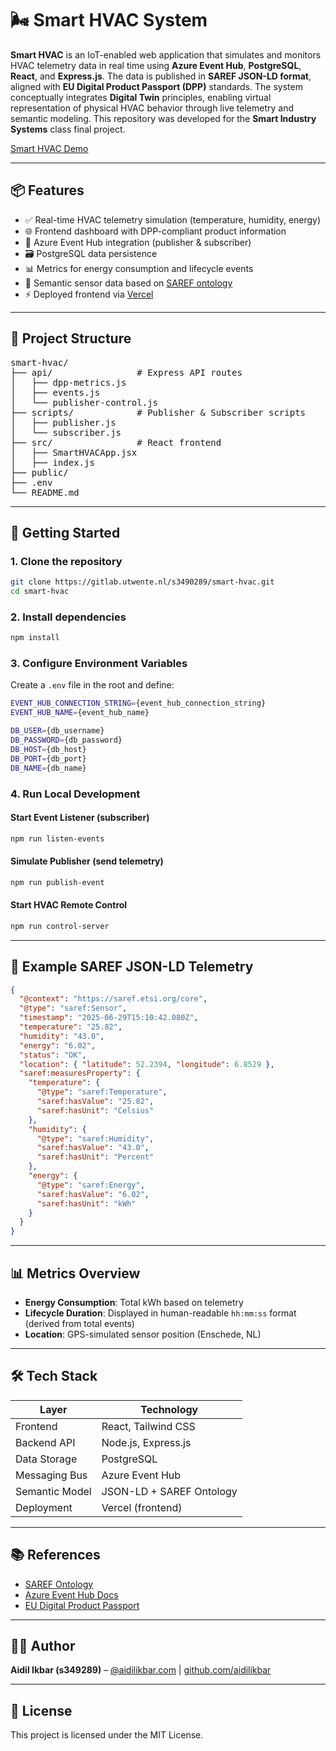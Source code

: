 # 🌬️ Smart HVAC System

**Smart HVAC** is an IoT-enabled web application that simulates and monitors HVAC telemetry data in real time using **Azure Event Hub**, **PostgreSQL**, **React**, and **Express.js**. The data is published in **SAREF JSON-LD format**, aligned with **EU Digital Product Passport (DPP)** standards. The system conceptually integrates **Digital Twin** principles, enabling virtual representation of physical HVAC behavior through live telemetry and semantic modeling. This repository was developed for the **Smart Industry Systems** class final project.

[Smart HVAC Demo](https://smart-hvac.vercel.app/)

---

## 📦 Features

- ✅ Real-time HVAC telemetry simulation (temperature, humidity, energy)
- 🌐 Frontend dashboard with DPP-compliant product information
- 📡 Azure Event Hub integration (publisher & subscriber)
- 🗃️ PostgreSQL data persistence
- 📊 Metrics for energy consumption and lifecycle events
- 🧠 Semantic sensor data based on [SAREF ontology](https://saref.etsi.org/core/)
- ⚡ Deployed frontend via [Vercel](https://vercel.com/)

---

## 🧱 Project Structure

<pre>
smart-hvac/
├── api/                # Express API routes
│   ├── dpp-metrics.js
│   ├── events.js
│   └── publisher-control.js
├── scripts/            # Publisher & Subscriber scripts
│   ├── publisher.js
│   └── subscriber.js
├── src/                # React frontend
│   ├── SmartHVACApp.jsx
│   ├── index.js
├── public/
├── .env
└── README.md
</pre>


---

## 🚀 Getting Started

### 1. Clone the repository

```bash
git clone https://gitlab.utwente.nl/s3490289/smart-hvac.git
cd smart-hvac
```

### 2. Install dependencies

```bash
npm install
```
### 3. Configure Environment Variables

Create a `.env` file in the root and define:

```bash
EVENT_HUB_CONNECTION_STRING={event_hub_connection_string}
EVENT_HUB_NAME={event_hub_name}

DB_USER={db_username}
DB_PASSWORD={db_password}
DB_HOST={db_host}
DB_PORT={db_port}
DB_NAME={db_name}
```

### 4. Run Local Development

#### Start Event Listener (subscriber)

```bash
npm run listen-events
```

#### Simulate Publisher (send telemetry)

```bash
npm run publish-event
```

#### Start HVAC Remote Control

```bash
npm run control-server
```

---

## 🔎 Example SAREF JSON-LD Telemetry

```json
{
  "@context": "https://saref.etsi.org/core",
  "@type": "saref:Sensor",
  "timestamp": "2025-06-29T15:10:42.080Z",
  "temperature": "25.82",
  "humidity": "43.0",
  "energy": "6.02",
  "status": "OK",
  "location": { "latitude": 52.2394, "longitude": 6.8529 },
  "saref:measuresProperty": {
    "temperature": {
      "@type": "saref:Temperature",
      "saref:hasValue": "25.82",
      "saref:hasUnit": "Celsius"
    },
    "humidity": {
      "@type": "saref:Humidity",
      "saref:hasValue": "43.0",
      "saref:hasUnit": "Percent"
    },
    "energy": {
      "@type": "saref:Energy",
      "saref:hasValue": "6.02",
      "saref:hasUnit": "kWh"
    }
  }
}
```

---

## 📊 Metrics Overview

- **Energy Consumption**: Total kWh based on telemetry
- **Lifecycle Duration**: Displayed in human-readable `hh:mm:ss` format (derived from total events)
- **Location**: GPS-simulated sensor position (Enschede, NL)

---

## 🛠️ Tech Stack

| Layer          | Technology                        |
|----------------|-----------------------------------|
| Frontend       | React, Tailwind CSS               |
| Backend API    | Node.js, Express.js               |
| Data Storage   | PostgreSQL                        |
| Messaging Bus  | Azure Event Hub                   |
| Semantic Model | JSON-LD + SAREF Ontology          |
| Deployment     | Vercel (frontend)                 |

---

## 📚 References

- [SAREF Ontology](https://saref.etsi.org/core/)
- [Azure Event Hub Docs](https://learn.microsoft.com/en-us/azure/event-hubs/)
- [EU Digital Product Passport](https://single-market-economy.ec.europa.eu/sustainability/product-policy-and-ecodesign/digital-product-passport_en)

---

## 👨‍💻 Author

**Aidil Ikbar (s349289)** – [@aidilikbar.com](https://aidilikbar.com) | [github.com/aidilikbar](https://github.com/aidilikbar)

---

## 📝 License

This project is licensed under the MIT License.
